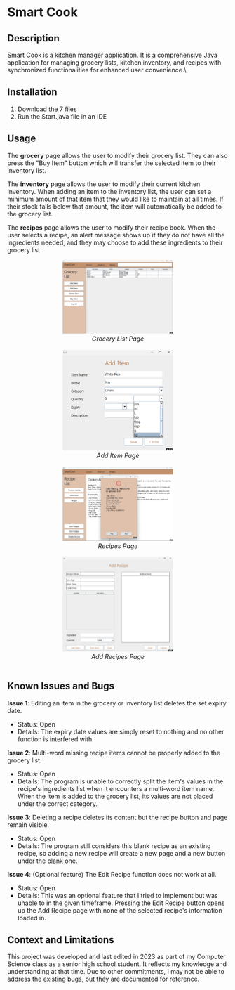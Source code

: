 # Smart Cook

## Description

Smart Cook is a kitchen manager application. It is a comprehensive Java application for managing grocery lists, kitchen inventory, and recipes with synchronized functionalities for enhanced user convenience.\

## Installation

1. Download the 7 files
2. Run the Start.java file in an IDE

## Usage

The <b>grocery</b> page allows the user to modify their grocery list. They can also press the "Buy Item" button which will transfer the selected item to their inventory list.

The <b>inventory</b> page allows the user to modify their current kitchen inventory. When adding an item to the inventory list, the user can set a minimum amount of that item that they would like to maintain at all times. If their stock falls below that amount, the item will automatically be added to the grocery list.

The <b>recipes</b> page allows the user to modify their recipe book. When the user selects a recipe, an alert message shows up if they do not have all the ingredients needed, and they may choose to add these ingredients to their grocery list.

<div align="center">
  <img alt="Grocery Page" src="https://github.com/KirstenTan/Kitchen-Manager/blob/main/images/Grocery%20List.png" width="50%"> <br>
  <i>Grocery List Page</i> <br><br>
</div>

<div align="center">
  <img alt="Add Item Page" src="https://github.com/KirstenTan/Kitchen-Manager/blob/main/images/Add%20Item.png" width="50%"> <br>
  <i>Add Item Page</i> <br><br>
</div>

<div align="center">
  <img alt="Recipes Page" src="https://github.com/KirstenTan/Kitchen-Manager/blob/main/images/Recipe%20List" width="50%"> <br>
  <i>Recipes Page</i> <br><br>
</div>

<div align="center">
  <img alt="Add Recipe Page" src="https://github.com/KirstenTan/Kitchen-Manager/blob/main/images/Add%20Recipe.png" width="50%"> <br>
  <i>Add Recipes Page</i> <br><br>
</div>

## Known Issues and Bugs

<b>Issue 1</b>: Editing an item in the grocery or inventory list deletes the set expiry date. <br>
- Status: Open <br>
- Details: The expiry date values are simply reset to nothing and no other function is interfered with.

<b>Issue 2</b>: Multi-word missing recipe items cannot be properly added to the grocery list. <br>
- Status: Open <br>
- Details: The program is unable to correctly split the item's values in the recipe's ingredients list when it encounters a multi-word item name. When the item is added to the grocery list, its values are not placed under the correct category.

<b>Issue 3</b>: Deleting a recipe deletes its content but the recipe button and page remain visible. <br>
- Status: Open <br>
- Details: The program still considers this blank recipe as an existing recipe, so adding a new recipe will create a new page and a new button under the blank one.

<b>Issue 4</b>: (Optional feature) The Edit Recipe function does not work at all. <br>
- Status: Open <br>
- Details: This was an optional feature that I tried to implement but was unable to in the given timeframe. Pressing the Edit Recipe button opens up the Add Recipe page with none of the selected recipe's information loaded in.

## Context and Limitations

This project was developed and last edited in 2023 as part of my Computer Science class as a senior high school student. It reflects my knowledge and understanding at that time. Due to other commitments, I may not be able to address the existing bugs, but they are documented for reference.


